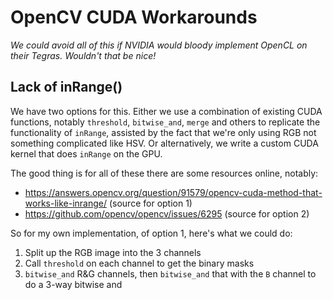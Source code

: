 # OpenCV CUDA Workarounds
_We could avoid all of this if NVIDIA would bloody implement OpenCL on their Tegras. Wouldn't that be nice!_

## Lack of inRange()
We have two options for this. Either we use a combination of existing CUDA functions, notably `threshold`, `bitwise_and`,
`merge` and others to replicate the functionality of `inRange`, assisted by the fact that we're only using RGB not
something complicated like HSV. Or alternatively, we write a custom CUDA kernel that does `inRange` on the GPU.

The good thing is for all of these there are some resources online, notably:

- https://answers.opencv.org/question/91579/opencv-cuda-method-that-works-like-inrange/ (source for option 1)
- https://github.com/opencv/opencv/issues/6295 (source for option 2) 

So for my own implementation, of option 1, here's what we could do:
1. Split up the RGB image into the 3 channels
2. Call `threshold` on each channel to get the binary masks
3. `bitwise_and` R&G channels, then `bitwise_and` that with the `B` channel to do a 3-way bitwise and